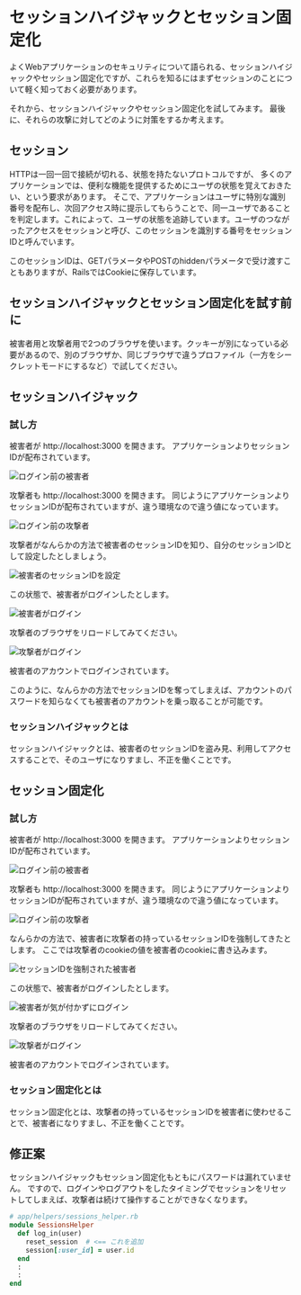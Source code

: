 # セッションハイジャックとセッション固定化

よくWebアプリケーションのセキュリティについて語られる、セッションハイジャックやセッション固定化ですが、これらを知るにはまずセッションのことについて軽く知っておく必要があります。

それから、セッションハイジャックやセッション固定化を試してみます。
最後に、それらの攻撃に対してどのように対策をするか考えます。

## セッション

HTTPは一回一回で接続が切れる、状態を持たないプロトコルですが、
多くのアプリケーションでは、便利な機能を提供するためにユーザの状態を覚えておきたい、という要求があります。
そこで、アプリケーションはユーザに特別な識別番号を配布し、次回アクセス時に提示してもらうことで、同一ユーザであることを判定します。これによって、ユーザの状態を追跡しています。ユーザのつながったアクセスをセッションと呼び、このセッションを識別する番号をセッションIDと呼んでいます。

このセッションIDは、GETパラメータやPOSTのhiddenパラメータで受け渡すこともありますが、RailsではCookieに保存しています。

## セッションハイジャックとセッション固定化を試す前に

被害者用と攻撃者用で2つのブラウザを使います。クッキーが別になっている必要があるので、別のブラウザか、同じブラウザで違うプロファイル（一方をシークレットモードにするなど）で試してください。

## セッションハイジャック

### 試し方

被害者が http://localhost:3000 を開きます。
アプリケーションよりセッションIDが配布されています。

![ログイン前の被害者](../images/1_03_session/victim.png)

攻撃者も http://localhost:3000 を開きます。
同じようにアプリケーションよりセッションIDが配布されていますが、違う環境なので違う値になっています。

![ログイン前の攻撃者](../images/1_03_session/attacker.png)

攻撃者がなんらかの方法で被害者のセッションIDを知り、自分のセッションIDとして設定したとしましょう。

![被害者のセッションIDを設定](../images/1_03_session/use_victims_session_id.png)

この状態で、被害者がログインしたとします。

![被害者がログイン](../images/1_03_session/victim_logged_in.png)

攻撃者のブラウザをリロードしてみてください。

![攻撃者がログイン](../images/1_03_session/attacker_logged_in.png)

被害者のアカウントでログインされています。

このように、なんらかの方法でセッションIDを奪ってしまえば、アカウントのパスワードを知らなくても被害者のアカウントを乗っ取ることが可能です。

### セッションハイジャックとは

セッションハイジャックとは、被害者のセッションIDを盗み見、利用してアクセスすることで、そのユーザになりすまし、不正を働くことです。

## セッション固定化

### 試し方

被害者が http://localhost:3000 を開きます。
アプリケーションよりセッションIDが配布されています。

![ログイン前の被害者](../images/1_03_session/fixation_victim.png)

攻撃者も http://localhost:3000 を開きます。
同じようにアプリケーションよりセッションIDが配布されていますが、違う環境なので違う値になっています。

![ログイン前の攻撃者](../images/1_03_session/fixation_attacker.png)

なんらかの方法で、被害者に攻撃者の持っているセッションIDを強制してきたとします。
ここでは攻撃者のcookieの値を被害者のcookieに書き込みます。

![セッションIDを強制された被害者](../images/1_03_session/fixation_victim_fixed_session_id.png)


この状態で、被害者がログインしたとします。

![被害者が気が付かずにログイン](../images/1_03_session/fixation_victim_logged_in.png)

攻撃者のブラウザをリロードしてみてください。

![攻撃者がログイン](../images/1_03_session/fixation_attacker_logged_in.png)

被害者のアカウントでログインされています。

### セッション固定化とは

セッション固定化とは、攻撃者の持っているセッションIDを被害者に使わせることで、被害者になりすまし、不正を働くことです。

## 修正案

セッションハイジャックもセッション固定化もともにパスワードは漏れていません。
ですので、ログインやログアウトをしたタイミングでセッションをリセットしてしまえば、攻撃者は続けて操作することができなくなります。

```ruby
# app/helpers/sessions_helper.rb
module SessionsHelper
  def log_in(user)
    reset_session  # <== これを追加
    session[:user_id] = user.id
  end
  :
  :
end
```
